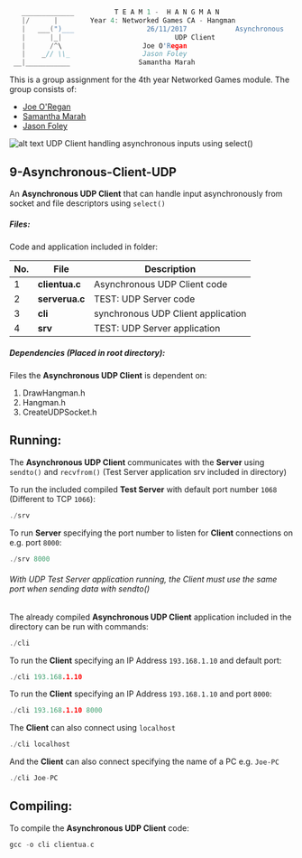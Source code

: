 ```c
   _____________          T E A M 1 -  H A N G M A N
   |/      |        Year 4: Networked Games CA - Hangman
   |   ___(")___                  26/11/2017			Asynchronous
   |      |_| 							 UDP Client
   |      /^\                    Joe O'Regan
   |    _// \\_                  Jason Foley
 __|___________                 Samantha Marah
```

This is a group assignment for the 4th year Networked Games module. The group consists of:

  * [Joe O'Regan](https://github.com/joeaoregan)
  * [Samantha Marah](https://github.com/jasfoley)
  * [Jason Foley](https://github.com/samanthamarah)

![alt text](https://raw.githubusercontent.com/joeaoregan/Yr4-NetworkGames-Hangman/master/Screenshots/9AsynchronousClientUDP.png "Asynchronous UDP Client")
UDP Client handling asynchronous inputs using select() 

## 9-Asynchronous-Client-UDP

An **Asynchronous UDP Client** that can handle input asynchronously from socket and file descriptors using `select()`

##### Files:

Code and application included in folder:

| No. | File | Description |
| --- | --- | --- |
| 1 | **clientua.c** | Asynchronous UDP Client code |
| 2 | **serverua.c** | TEST: UDP Server code |
| 3 | **cli** | synchronous UDP Client application |
| 4 | **srv** | TEST: UDP Server application |

##### Dependencies (Placed in root directory):
Files the **Asynchronous UDP Client** is dependent on:

1. DrawHangman.h
2. Hangman.h
3. CreateUDPSocket.h

## Running:

The **Asynchronous UDP Client** communicates with the **Server** using `sendto()` and `recvfrom()` (Test Server application srv included in directory)

To run the included compiled **Test Server** with default port number `1068` (Different to TCP `1066`):
```c
./srv
```

To run **Server** specifying the port number to listen for **Client** connections on e.g. port `8000`:
```c
./srv 8000
```

###### With UDP Test Server application running, the Client must use the same port when sending data with sendto()


The already compiled **Asynchronous UDP Client** application included in the directory can be run with commands: 

```c
./cli
```

To run the **Client** specifying an IP Address `193.168.1.10` and default port: 
```c
./cli 193.168.1.10
```

To run the **Client** specifying an IP Address `193.168.1.10` and port `8000`: 
```c
./cli 193.168.1.10 8000
```

The **Client** can also connect using `localhost`
```c
./cli localhost
```

And the **Client** can also connect specifying the name of a PC e.g. `Joe-PC`
```c
./cli Joe-PC
```

## Compiling:

To compile the **Asynchronous UDP Client** code:
```c
gcc -o cli clientua.c
```

